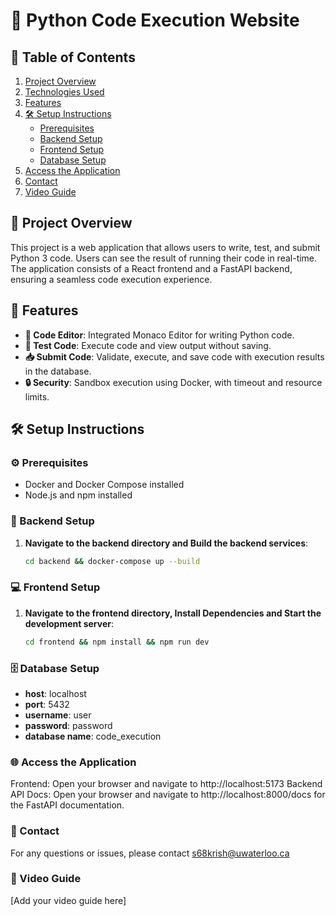 # 🐍 Python Code Execution Website

## 📑 Table of Contents

1. [Project Overview](#project-overview)
2. [Technologies Used](#technologies-used)
3. [Features](#features)
4. [🛠️ Setup Instructions](#setup-instructions)
   - [Prerequisites](#prerequisites)
   - [Backend Setup](#backend-setup)
   - [Frontend Setup](#frontend-setup)
   - [Database Setup](#database-setup)
5. [Access the Application](#access-the-application)
6. [Contact](#contact)
7. [Video Guide](#video-guide)

## 🚀 Project Overview

This project is a web application that allows users to write, test, and submit Python 3 code. Users can see the result of running their code in real-time. The application consists of a React frontend and a FastAPI backend, ensuring a seamless code execution experience.

## 🌟 Features

- **📝 Code Editor**: Integrated Monaco Editor for writing Python code.
- **🚀 Test Code**: Execute code and view output without saving.
- **📥 Submit Code**: Validate, execute, and save code with execution results in the database.
- **🔒 Security**: Sandbox execution using Docker, with timeout and resource limits.

## 🛠️ Setup Instructions

### ⚙️ Prerequisites

- Docker and Docker Compose installed
- Node.js and npm installed

### 🐍 Backend Setup

1. **Navigate to the backend directory and Build the backend services**:
   ```sh
   cd backend && docker-compose up --build
   ```

### 💻 Frontend Setup

1. **Navigate to the frontend directory, Install Dependencies and Start the development server**:
   ```sh
   cd frontend && npm install && npm run dev
   ```

### 🗄️ Database Setup

- **host**: localhost
- **port**: 5432
- **username**: user
- **password**: password
- **database name**: code_execution

### 🌐 Access the Application

Frontend: Open your browser and navigate to http://localhost:5173
Backend API Docs: Open your browser and navigate to http://localhost:8000/docs for the FastAPI documentation.

### 📧 Contact
For any questions or issues, please contact s68krish@uwaterloo.ca

### 🎥 Video Guide
[Add your video guide here]